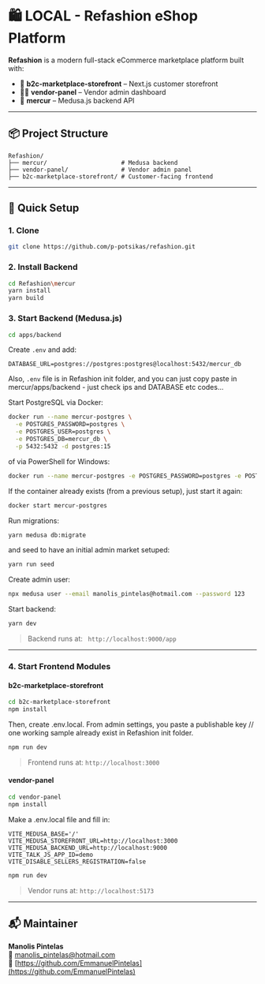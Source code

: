 # 🛍️ LOCAL - Refashion eShop Platform

**Refashion** is a modern full-stack eCommerce marketplace platform built with:

- 🛒 **b2c-marketplace-storefront** – Next.js customer storefront
- 🧑‍💼 **vendor-panel** – Vendor admin dashboard
- 🔧 **mercur** – Medusa.js backend API

---

## 📦 Project Structure

```
Refashion/
├── mercur/                     # Medusa backend
├── vendor-panel/               # Vendor admin panel
├── b2c-marketplace-storefront/ # Customer-facing frontend
```

---

## 🚀 Quick Setup

### 1. Clone 
```bash
git clone https://github.com/p-potsikas/refashion.git

```

### 2. Install Backend

```bash
cd Refashion\mercur
yarn install
yarn build
```

### 3. Start Backend (Medusa.js)

```bash
cd apps/backend
```

Create `.env` and add:

```
DATABASE_URL=postgres://postgres:postgres@localhost:5432/mercur_db
```
Also, `.env` file is in Refashion init folder, and you can just copy paste in mercur/apps/backend - just check ips and DATABASE etc codes...


Start PostgreSQL via Docker:

```bash
docker run --name mercur-postgres \
  -e POSTGRES_PASSWORD=postgres \
  -e POSTGRES_USER=postgres \
  -e POSTGRES_DB=mercur_db \
  -p 5432:5432 -d postgres:15
```
of via PowerShell for Windows:
```bash
docker run --name mercur-postgres -e POSTGRES_PASSWORD=postgres -e POSTGRES_USER=postgres -e POSTGRES_DB=mercur_db -p 5432:5432 -d postgres:15
```
If the container already exists (from a previous setup), just start it again:
```bash
docker start mercur-postgres
```

Run migrations:

```bash
yarn medusa db:migrate
```
and seed to have an initial admin market setuped:
```bash
yarn run seed
```

Create admin user:

```bash
npx medusa user --email manolis_pintelas@hotmail.com --password 123
```

Start backend:

```bash
yarn dev
```

> Backend runs at: ` http://localhost:9000/app`

---

### 4. Start Frontend Modules

#### b2c-marketplace-storefront

```bash
cd b2c-marketplace-storefront
npm install
```
Then, create .env.local. From admin settings, you paste a publishable key // one working sample already exist in Refashion init folder. 

```bash
npm run dev
```

> Frontend runs at: `http://localhost:3000`


#### vendor-panel

```bash
cd vendor-panel
npm install
```

Make a .env.local file and fill in:

```
VITE_MEDUSA_BASE='/'
VITE_MEDUSA_STOREFRONT_URL=http://localhost:3000
VITE_MEDUSA_BACKEND_URL=http://localhost:9000
VITE_TALK_JS_APP_ID=demo
VITE_DISABLE_SELLERS_REGISTRATION=false
```

```bash
npm run dev
```

> Vendor runs at: `http://localhost:5173`


---

## 📬 Maintainer

**Manolis Pintelas**  
📧 manolis_pintelas@hotmail.com  
🔗 [https://github.com/EmmanuelPintelas](https://github.com/EmmanuelPintelas)
